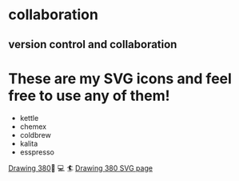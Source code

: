 # collaboration
## version control and collaboration


These are my SVG icons and feel free to use any of them!
========================================================

* kettle
* chemex
* coldbrew
* kalita
* esspresso

[Drawing 380](http://i6.cims.nyu.edu/~wp503/380/index.html):art: :computer: :surfer:
[Drawing 380 SVG page](http://i6.cims.nyu.edu/~wp503/380/svgicon/index.html)
